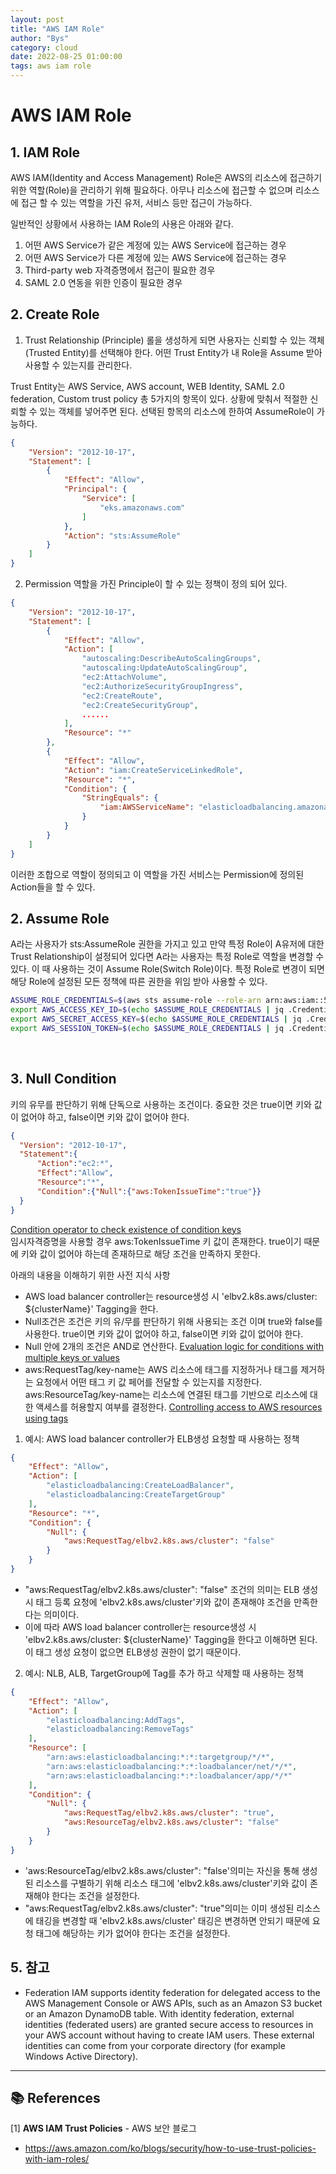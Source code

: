 ```yaml
---
layout: post
title: "AWS IAM Role"
author: "Bys"
category: cloud
date: 2022-08-25 01:00:00
tags: aws iam role
---
```


# AWS IAM Role

## 1. IAM Role 
AWS IAM(Identity and Access Management) Role은 AWS의 리소스에 접근하기 위한 역할(Role)을 관리하기 위해 필요하다. 
아무나 리소스에 접근할 수 없으며 리소스에 접근 할 수 있는 역할을 가진 유저, 서비스 등만 접근이 가능하다. 

일반적인 상황에서 사용하는 IAM Role의 사용은 아래와 같다. 
1. 어떤 AWS Service가 같은 계정에 있는 AWS Service에 접근하는 경우
2. 어떤 AWS Service가 다른 계정에 있는 AWS Service에 접근하는 경우
3. Third-party web 자격증명에서 접근이 필요한 경우 
4. SAML 2.0 연동을 위한 인증이 필요한 경우

## 2. Create Role
1. Trust Relationship (Principle)
롤을 생성하게 되면 사용자는 신뢰할 수 있는 객체(Trusted Entity)를 선택해야 한다. 어떤 Trust Entity가 내 Role을 Assume 받아 사용할 수 있는지를 관리한다.  

Trust Entity는 AWS Service, AWS account, WEB Identity, SAML 2.0 federation, Custom trust policy 총 5가지의 항목이 있다. 
상황에 맞춰서 적절한 신뢰할 수 있는 객체를 넣어주면 된다. 선택된 항목의 리소스에 한하여 AssumeRole이 가능하다. 
```json
{
    "Version": "2012-10-17",
    "Statement": [
        {
            "Effect": "Allow",
            "Principal": {
                "Service": [
                    "eks.amazonaws.com"
                ]
            },
            "Action": "sts:AssumeRole"
        }
    ]
}
```

2. Permission
역할을 가진 Principle이 할 수 있는 정책이 정의 되어 있다. 
```json
{
    "Version": "2012-10-17",
    "Statement": [
        {
            "Effect": "Allow",
            "Action": [
                "autoscaling:DescribeAutoScalingGroups",
                "autoscaling:UpdateAutoScalingGroup",
                "ec2:AttachVolume",
                "ec2:AuthorizeSecurityGroupIngress",
                "ec2:CreateRoute",
                "ec2:CreateSecurityGroup",
                ......
            ],
            "Resource": "*"
        },
        {
            "Effect": "Allow",
            "Action": "iam:CreateServiceLinkedRole",
            "Resource": "*",
            "Condition": {
                "StringEquals": {
                    "iam:AWSServiceName": "elasticloadbalancing.amazonaws.com"
                }
            }
        }
    ]
}
```

이러한 조합으로 역할이 정의되고 이 역할을 가진 서비스는 Permission에 정의된 Action들을 할 수 있다. 
<br>

## 2. Assume Role  
A라는 사용자가 sts:AssumeRole 권한을 가지고 있고 만약 특정 Role이 A유저에 대한 Trust Relationship이 설정되어 있다면 A라는 사용자는 특정 Role로 역할을 변경할 수 있다. 
이 때 사용하는 것이 Assume Role(Switch Role)이다. 특정 Role로 변경이 되면 해당 Role에 설정된 모든 정책에 따른 권한을 위임 받아 사용할 수 있다.   

```bash
ASSUME_ROLE_CREDENTIALS=$(aws sts assume-role --role-arn arn:aws:iam::558846430793:role/test-role --role-session-name test --region ap-northeast-2)
export AWS_ACCESS_KEY_ID=$(echo $ASSUME_ROLE_CREDENTIALS | jq .Credentials.AccessKeyId | sed 's/"//g')
export AWS_SECRET_ACCESS_KEY=$(echo $ASSUME_ROLE_CREDENTIALS | jq .Credentials.SecretAccessKey | sed 's/"//g')
export AWS_SESSION_TOKEN=$(echo $ASSUME_ROLE_CREDENTIALS | jq .Credentials.SessionToken | sed 's/"//g')
```

<br>

## 3. Null Condition
키의 유무를 판단하기 위해 단독으로 사용하는 조건이다. 중요한 것은 true이면 키와 값이 없어야 하고, false이면 키와 값이 없어야 한다. 
```json
{
  "Version": "2012-10-17",
  "Statement":{
      "Action":"ec2:*",
      "Effect":"Allow",
      "Resource":"*",
      "Condition":{"Null":{"aws:TokenIssueTime":"true"}}
  }
}
```
[Condition operator to check existence of condition keys](https://docs.aws.amazon.com/IAM/latest/UserGuide/reference_policies_elements_condition_operators.html)  
임시자격증명을 사용할 경우 aws:TokenIssueTime 키 값이 존재한다. true이기 때문에 키와 값이 없어야 하는데 존재하므로 해당 조건을 만족하지 못한다.  


아래의 내용을 이해하기 위한 사전 지식 사항 
- AWS load balancer controller는 resource생성 시 'elbv2.k8s.aws/cluster: ${clusterName}' Tagging을 한다.  
- Null조건은 조건은 키의 유/무를 판단하기 위해 사용되는 조건 이며 true와 false를 사용한다. true이면 키와 값이 없어야 하고, false이면 키와 값이 없어야 한다.  
- Null 안에 2개의 조건은 AND로 연산한다. [Evaluation logic for conditions with multiple keys or values](https://docs.aws.amazon.com/IAM/latest/UserGuide/reference_policies_multi-value-conditions.html)  
- aws:RequestTag/key-name는 AWS 리소스에 태그를 지정하거나 태그를 제거하는 요청에서 어떤 태그 키 값 페어를 전달할 수 있는지를 지정한다. aws:ResourceTag/key-name는 리소스에 연결된 태그를 기반으로 리소스에 대한 액세스를 허용할지 여부를 결정한다. 
  [Controlling access to AWS resources using tags](https://docs.aws.amazon.com/IAM/latest/UserGuide/access_tags.html)  

1. 예시: AWS load balancer controller가 ELB생성 요청할 때 사용하는 정책
```json
{
    "Effect": "Allow",
    "Action": [
        "elasticloadbalancing:CreateLoadBalancer",
        "elasticloadbalancing:CreateTargetGroup"
    ],
    "Resource": "*",
    "Condition": {
        "Null": {
            "aws:RequestTag/elbv2.k8s.aws/cluster": "false"
        }
    }
}
```
- "aws:RequestTag/elbv2.k8s.aws/cluster": "false" 조건의 의미는 ELB 생성시 태그 등록 요청에 'elbv2.k8s.aws/cluster'키와 값이 존재해야 조건을 만족한다는 의미이다.  
- 이에 따라 AWS load balancer controller는 resource생성 시 'elbv2.k8s.aws/cluster: ${clusterName}' Tagging을 한다고 이해하면 된다. 이 태그 생성 요청이 없으면 ELB생성 권한이 없기 때문이다.  

2. 예시: NLB, ALB, TargetGroup에 Tag를 추가 하고 삭제할 때 사용하는 정책
```json
{
    "Effect": "Allow",
    "Action": [
        "elasticloadbalancing:AddTags",
        "elasticloadbalancing:RemoveTags"
    ],
    "Resource": [
        "arn:aws:elasticloadbalancing:*:*:targetgroup/*/*",
        "arn:aws:elasticloadbalancing:*:*:loadbalancer/net/*/*",
        "arn:aws:elasticloadbalancing:*:*:loadbalancer/app/*/*"
    ],
    "Condition": {
        "Null": {
            "aws:RequestTag/elbv2.k8s.aws/cluster": "true",
            "aws:ResourceTag/elbv2.k8s.aws/cluster": "false"
        }
    }
}
```
- 'aws:ResourceTag/elbv2.k8s.aws/cluster": "false'의미는 자신을 통해 생성된 리소스를 구별하기 위해 리소스 태그에 'elbv2.k8s.aws/cluster'키와 값이 존재해야 한다는 조건을 설정한다.  
- "aws:RequestTag/elbv2.k8s.aws/cluster": "true"의미는 이미 생성된 리소스에 태깅을 변경할 때 'elbv2.k8s.aws/cluster' 태깅은 변경하면 안되기 때문에 요청 태그에 해당하는 키가 없어야 한다는 조건을 설정한다.  


## 5. 참고
- Federation
IAM supports identity federation for delegated access to the AWS Management Console or AWS APIs, such as an Amazon S3 bucket or an Amazon DynamoDB table. With identity federation, external identities (federated users) are granted secure access to resources in your AWS account
without having to create IAM users. These external identities can come from your corporate directory (for example Windows Active Directory).


---

## 📚 References

[1] **AWS IAM Trust Policies** - AWS 보안 블로그  
- https://aws.amazon.com/ko/blogs/security/how-to-use-trust-policies-with-iam-roles/